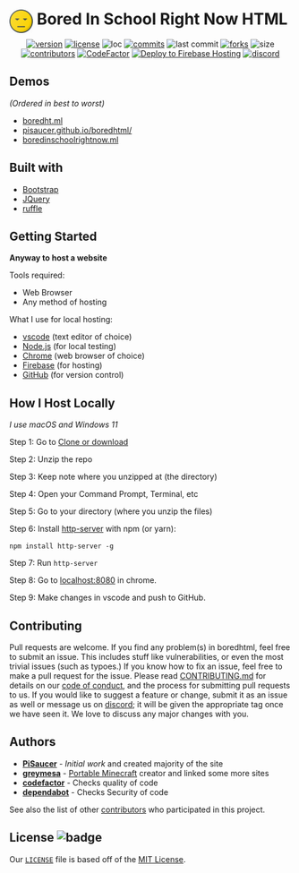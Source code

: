 <div align="center" style="display: block; margin-left: auto; margin-right: auto;">  
  
  <img align="left" src="images/logo.png" alt="logo" height="42" width="42">
  <h1>Bored In School Right Now HTML</h1>

  [![version](https://shields.io/github/v/release/pisaucer/boredhtml)](https://github.com/PiSaucer/boredhtml/releases)
  [![license](https://badgen.net/github/license/pisaucer/boredhtml)](LICENSE)
  ![loc](https://tokei.rs/b1/github/PiSaucer/boredhtml)
  [![commits](https://badgen.net/github/commits/pisaucer/boredhtml/)](https://github.com/PiSaucer/boredhtml/commits/master)
    ![last commit](https://badgen.net/github/last-commit/pisaucer/boredhtml)
  [![forks](https://img.shields.io/github/forks/pisaucer/boredhtml.svg)](https://github.com/pisaucer/boredhtml/network/members)
  ![size](https://github-size-badge.herokuapp.com/pisaucer/boredhtml.svg)
  [![contributors](https://img.shields.io/github/contributors/pisaucer/boredhtml)](https://github.com/pisaucer/boredhtml/graphs/contributors)
  [![CodeFactor](https://www.codefactor.io/repository/github/pisaucer/boredhtml/badge)](https://www.codefactor.io/repository/github/pisaucer/boredhtml)
  [![Deploy to Firebase Hosting](https://github.com/PiSaucer/boredhtml/actions/workflows/firebase-hosting-merge.yml/badge.svg)](https://github.com/PiSaucer/boredhtml/actions/workflows/firebase-hosting-merge.yml)
  [![discord](https://img.shields.io/badge/Discord-7qTNdXd?logo=discord&logoColor=white&color=5865F2)](https://discord.com/invite/7qTNdXd)

</div>

## Demos
*(Ordered in best to worst)*
- [boredht.ml](https://boredht.ml/)
- [pisaucer.github.io/boredhtml/](https://pisaucer.github.io/boredhtml/)
- [boredinschoolrightnow.ml](https://boredinschoolrightnow.ml/)

## Built with
- [Bootstrap](https://getbootstrap.com)
- [JQuery](https://jquery.com)
- [ruffle](https://ruffle.rs)

## Getting Started

**Anyway to host a website**

Tools required:
- Web Browser
- Any method of hosting

What I use for local hosting:
- [vscode](https://code.visualstudio.com/download) (text editor of choice)
- [Node.js](https://nodejs.org/en/download/) (for local testing)
- [Chrome](https://chrome.google.com/) (web browser of choice)
- [Firebase](https://firebase.com/) (for hosting)
- [GitHub](https://desktop.github.com/) (for version control)

## How I Host Locally
*I use macOS and Windows 11*

Step 1: Go to [Clone or download](https://github.com/PiSaucer/boredhtml/archive/master.zip)

Step 2: Unzip the repo

Step 3: Keep note where you unzipped at (the directory)

Step 4: Open your Command Prompt, Terminal, etc

Step 5: Go to your directory (where you unzip the files)

Step 6: Install [http-server](https://www.npmjs.com/package/http-server) with npm (or yarn):

```
npm install http-server -g
```

Step 7: Run ```http-server```

Step 8: Go to [localhost:8080](http://localhost:8080) in chrome.

Step 9: Make changes in vscode and push to GitHub.

## Contributing

Pull requests are welcome. If you find any problem(s) in boredhtml, feel free to submit an issue. This includes stuff like vulnerabilities, or even the most trivial issues (such as typoes.) If you know how to fix an issue, feel free to make a pull request for the issue. Please read [CONTRIBUTING.md](CONTRIBUTING.md) for details on our [code of conduct](CODE_OF_CONDUCT.md), and the process for submitting pull requests to us. If you would like to suggest a feature or change, submit it as an issue as well or message us on [discord](https://discord.com/invite/7qTNdXd); it will be given the appropriate tag once we have seen it. We love to discuss any major changes with you.

## Authors

- **[PiSaucer](https://github.com/PiSaucer)** - *Initial work* and created majority of the site
- **[greymesa](https://github.com/greymesa)** - [Portable Minecraft](https://github.com/portablemc/portablemc) creator and linked some more sites
- **[codefactor](https://github.com/code-factor)** - Checks quality of code
- **[dependabot](https://github.com/apps/dependabot)** - Checks Security of code

See also the list of other [contributors](https://github.com/PiSaucer/boredhtml/contributors) who participated in this project.

## License ![badge](https://badgen.net/github/license/pisaucer/boredhtml)

Our [`LICENSE`](LICENSE) file is based off of the [MIT License](https://choosealicense.com/licenses/mit/).
